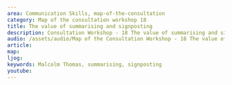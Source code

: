 ```yaml
---
area: Communication Skills, map-of-the-consultation
category: Map of the consultation workshop 18
title: The value of summarising and signposting
description: Consultation Workshop - 18 The value of summarising and signposting
audio: /assets/audio/Map of the Consultation Workshop - 18 The value of summarising and signposting - MQ.mp3
article: 
map:
ljog:  
keywords: Malcolm Thomas, summarising, signposting
youtube: 
--- 
```

